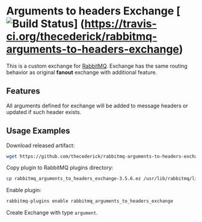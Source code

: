 # Arguments to headers Exchange [![Build Status](https://travis-ci.org/thecederick/rabbitmq-arguments-to-headers-exchange.svg?branch=master)] (https://travis-ci.org/thecederick/rabbitmq-arguments-to-headers-exchange)

This is a custom exchange for [RabbitMQ](http://www.rabbitmq.com/). Exchange has the same routing behavior as original **fanout** exchange with additional feature.

## Features

All arguments defined for exchange will be added to message headers or updated if such header exists.

## Usage Examples

Download released artifact:
```sh
wget https://github.com/thecederick/rabbitmq-arguments-to-headers-exchange/releases/download/rabbitmq-3.5.6-1.0.3/rabbitmq_arguments_to_headers_exchange-3.5.6.ez
```
Copy plugin to RabbitMQ plugins directory:
```sh
cp rabbitmq_arguments_to_headers_exchange-3.5.6.ez /usr/lib/rabbitmq/lib/rabbitmq_server-3.5.6/plugins
```
Enable plugin:
```sh
rabbitmq-plugins enable rabbitmq_arguments_to_headers_exchange
```
Create Exchange with type `argument`.


